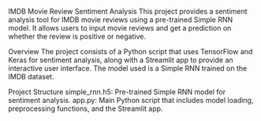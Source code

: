 IMDB Movie Review Sentiment Analysis
This project provides a sentiment analysis tool for IMDB movie reviews using a pre-trained Simple RNN model. It allows users to input movie reviews and get a prediction on whether the review is positive or negative.

Overview
The project consists of a Python script that uses TensorFlow and Keras for sentiment analysis, along with a Streamlit app to provide an interactive user interface. The model used is a Simple RNN trained on the IMDB dataset.

Project Structure
simple_rnn.h5: Pre-trained Simple RNN model for sentiment analysis.
app.py: Main Python script that includes model loading, preprocessing functions, and the Streamlit app.
